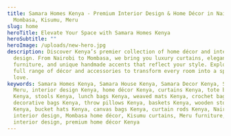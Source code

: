 ```yaml
---
title: Samara Homes Kenya - Premium Interior Design & Home Décor in Nairobi,
  Mombasa, Kisumu, Meru
slug: home
heroTitle: Elevate Your Space with Samara Homes Kenya
heroSubtitle: ""
heroImage: /uploads/new-hero.jpg
description: Discover Kenya’s premier collection of home décor and interior
  design. From Nairobi to Mombasa, we bring you luxury curtains, elegant
  furniture, and unique handmade accents that reflect your style. Explore our
  full range of décor and accessories to transform every room into a space you
  love.
keywords: Samara Homes Kenya, Samara House Kenya, Samara Decor Kenya, Samara
  Meru, interior design Kenya, home décor Kenya, curtains Kenya, tote bags
  Kenya, stools Kenya, lunch bags Kenya, weaved mats Kenya, crochet bags Kenya,
  decorative bags Kenya, throw pillows Kenya, baskets Kenya, wooden stools
  Kenya, bucket hats Kenya, canvas bags Kenya, curtain rods Kenya, Nairobi
  interior design, Mombasa home décor, Kisumu curtains, Meru furniture, Kenya
  interior design, premium home décor Kenya
---
```

